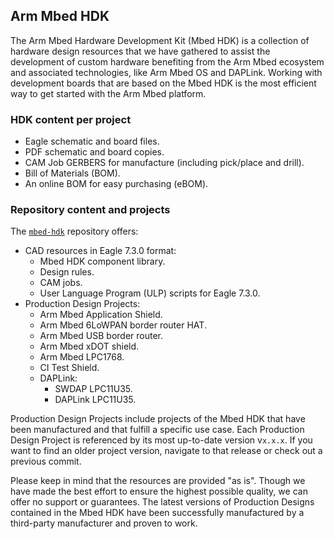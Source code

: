 ## Arm Mbed HDK

The Arm Mbed Hardware Development Kit (Mbed HDK) is a collection of hardware design resources that we have gathered to assist the development of custom hardware benefiting from the Arm Mbed ecosystem and associated technologies, like Arm Mbed OS and DAPLink. Working with development boards that are based on the Mbed HDK is the most efficient way to get started with the Arm Mbed platform.

### HDK content per project

* Eagle schematic and board files.
* PDF schematic and board copies.
* CAM Job GERBERS for manufacture (including pick/place and drill).
* Bill of Materials (BOM).
* An online BOM for easy purchasing (eBOM).

### Repository content and projects

The [`mbed-hdk`](https://github.com/ARMmbed/mbed-hdk) repository offers:

- CAD resources in Eagle 7.3.0 format:
    - Mbed HDK component library.
    - Design rules.
    - CAM jobs.
    - User Language Program (ULP) scripts for Eagle 7.3.0.
- Production Design Projects:
    - Arm Mbed Application Shield.
    - Arm Mbed 6LoWPAN border router HAT.
    - Arm Mbed USB border router.
    - Arm Mbed xDOT shield.
    - Arm Mbed LPC1768.
    - CI Test Shield.
    - DAPLink:
       - SWDAP LPC11U35.
       - DAPLink LPC11U35.

Production Design Projects include projects of the Mbed HDK that have been manufactured and that fulfill a specific use case. Each Production Design Project is referenced by its most up-to-date version v`x.x.x`. If you want to find an older project version, navigate to that release or check out a previous commit.

Please keep in mind that the resources are provided "as is". Though we have made the best effort to ensure the highest possible quality, we can offer no support or guarantees. The latest versions of Production Designs contained in the Mbed HDK have been successfully manufactured by a third-party manufacturer and proven to work.

